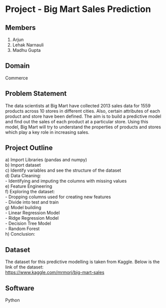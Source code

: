 # Project - Big Mart Sales Prediction

## Members
1) Arjun
2) Lehak Narnauli
3) Madhu Gupta

## Domain
Commerce

## Problem Statement
The data scientists at Big Mart have collected 2013 sales data for 1559 products across 10 stores in different cities. Also, certain attributes of each product and store have been defined. The aim is to build a predictive model and find out the sales of each product at a particular store.
Using this model, Big Mart will try to understand the properties of products and stores which play a key role in increasing sales.

## Project Outline
a) Import Libraries (pandas and numpy)<br>
b) Import dataset<br>
c) Identify variables and see the structure of the dataset<br>
d) Data Cleaning:<br>
     - Identifying and imputing the columns with missing values<br> 
e) Feature Engineering<br>
f) Exploring the dataset:<br>
     - Dropping columns used for creating new features<br>
     - Divide into test and train<br>
g) Model building<br>
     - Linear Regression Model<br>
     - Ridge Regression Model<br>
     - Decision Tree Model<br>
     - Random Forest<br>
h) Conclusion:


## Dataset
The dataset for this predictive modelling is taken from Kaggle. Below is the link of the dataset:<br>
https://www.kaggle.com/mrmorj/big-mart-sales

## Software
Python
